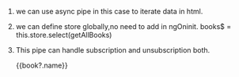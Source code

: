 1. we can use async pipe in this case to iterate data in html.

2. we can define store globally,no need to add in ngOninit.
   books$ = this.store.select(getAllBooks)

3. This pipe can handle subscription and unsubscription both.
    <div *ngFor="let book of books$|async">{{book?.name}}</div>   

   
